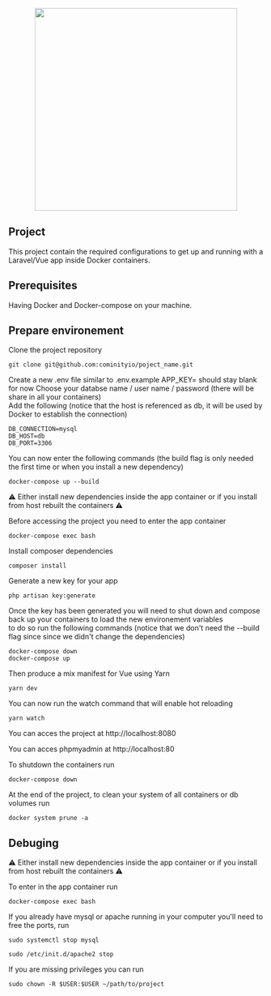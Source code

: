 <p align="center"><img src="https://res.cloudinary.com/dtfbvvkyp/image/upload/v1566331377/laravel-logolockup-cmyk-red.svg" width="400"></p>


## Project

This project contain the required configurations to get up and running with a Laravel/Vue app inside Docker containers.

## Prerequisites

Having Docker and Docker-compose on your machine.

## Prepare environement

Clone the project repository
```
git clone git@github.com:cominityio/poject_name.git
```
Create a new .env file similar to .env.example
APP_KEY= should stay blank for now
Choose your databse name / user name / password (there will be share in all your containers)  
Add the following (notice that the host is referenced as db, it will be used by Docker to establish the connection)
```
DB_CONNECTION=mysql
DB_HOST=db
DB_PORT=3306
```
You can now enter the following commands (the build flag is only needed the first time or when you install a new dependency)
```
docker-compose up --build
```

:warning: Either install new dependencies inside the app container or if you install from host rebuilt the containers :warning:  

Before accessing the project you need to enter the app container
```
docker-compose exec bash
```
Install composer dependencies
```
composer install
```
Generate a new key for your app
```
php artisan key:generate
```
Once the key has been generated you will need to shut down and compose back up your containers to load the new environement variables  
to do so run the following commands (notice that we don't need the --build flag since since we didn't change the dependencies)
```
docker-compose down
docker-compose up
```
Then produce a mix manifest for Vue using Yarn
```
yarn dev
```
You can now run the watch command that will enable hot reloading
```
yarn watch
```
You can acces the project at http://localhost:8080  

You can acces phpmyadmin at http://localhost:80  

To shutdown the containers run
```
docker-compose down
```
At the end of the project, to clean your system of all containers or db volumes run
```
docker system prune -a
```

## Debuging

:warning: Either install new dependencies inside the app container or if you install from host rebuilt the containers :warning:  

To enter in the app container run
```
docker-compose exec bash
```
If you already have mysql or apache running in your computer you'll need to free the ports, run
```
sudo systemctl stop mysql
```
```
sudo /etc/init.d/apache2 stop
```
If you are missing privileges you can run
```
sudo chown -R $USER:$USER ~/path/to/project
```

